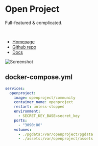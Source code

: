 # Open Project
Full-featured & complicated.

<br>

- [Homepage](https://openproject.org/)
- [Github repo](https://github.com/opf/openproject)
- [Docs](https://docs.openproject.org/)

![Screenshot](openproject.png)


## docker-compose.yml
```yml
services:
  openproject:
    image: openproject/community
    container_name: openproject
    restart: unless-stopped
    environment:
      - SECRET_KEY_BASE=secret_key
    ports:
      - "3090:80"
    volumes:
      - ./pgdata:/var/openproject/pgdata
      - ./assets:/var/openproject/assets
```

